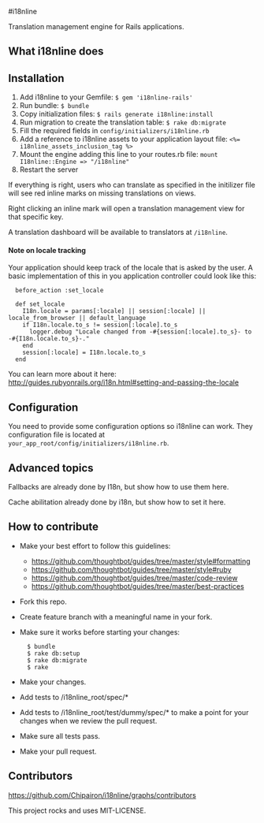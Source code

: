 #i18nline

Translation management engine for Rails applications.

## What i18nline does


## Installation

1. Add i18nline to your Gemfile: `$ gem 'i18nline-rails'`
2. Run bundle: `$ bundle`
3. Copy initialization files: `$ rails generate i18nline:install`
4. Run migration to create the translation table: `$ rake db:migrate`
5. Fill the required fields in `config/initializers/i18nline.rb`
6. Add a reference to i18nline assets to your application layout file: `<%= i18nline_assets_inclusion_tag %>`
7. Mount the engine adding this line to your routes.rb file: `mount I18nline::Engine => "/i18nline"`
8. Restart the server

If everything is right, users who can translate as specified in the initilizer file will
see red inline marks on missing translations on views. 

Right clicking an inline mark will open a translation management view for that specific key.

A translation dashboard will be available to translators at `/i18nline`.

#### Note on locale tracking
Your application should keep track of the locale that is asked by the user.
A basic implementation of this in you application controller could look like this:
```
  before_action :set_locale

  def set_locale
    I18n.locale = params[:locale] || session[:locale] || locale_from_browser || default_language
    if I18n.locale.to_s != session[:locale].to_s
      logger.debug "Locale changed from -#{session[:locale].to_s}- to -#{I18n.locale.to_s}-."
    end
    session[:locale] = I18n.locale.to_s
  end
```

You can learn more about it here: http://guides.rubyonrails.org/i18n.html#setting-and-passing-the-locale

## Configuration
You need to provide some configuration options so i18nline can work. They configuration file is located at `your_app_root/config/initializers/i18nline.rb`.

## Advanced topics
Fallbacks are already done by I18n, but show how to use them here.

Cache abilitation already done by i18n, but show how to set it here.

## How to contribute

* Make your best effort to follow this guidelines:
    * https://github.com/thoughtbot/guides/tree/master/style#formatting
    * https://github.com/thoughtbot/guides/tree/master/style#ruby
    * https://github.com/thoughtbot/guides/tree/master/code-review
    * https://github.com/thoughtbot/guides/tree/master/best-practices
* Fork this repo.
* Create feature branch with a meaningful name in your fork.
* Make sure it works before starting your changes:

        $ bundle
        $ rake db:setup
        $ rake db:migrate
        $ rake
* Make your changes.
* Add tests to /i18nline_root/spec/*
* Add tests to /i18nline_root/test/dummy/spec/* to make a point for your changes when we review the pull request.
* Make sure all tests pass.
* Make your pull request.

## Contributors
https://github.com/Chipairon/i18nline/graphs/contributors


This project rocks and uses MIT-LICENSE.
